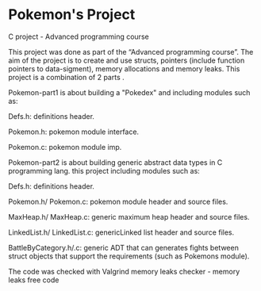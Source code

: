 # Pokemon's Project
C project - Advanced programming course

This project was done as part of the “Advanced programming course”. The aim of the project is to create and use structs, pointers (include function pointers to data-sigment), memory allocations and memory leaks. This project is a combination of 2 parts .

Pokemon-part1 is about building a "Pokedex" and including modules such as:

Defs.h: definitions header.

Pokemon.h: pokemon module interface.

Pokemon.c: pokemon module imp.

Pokemon-part2 is about building generic abstract data types in C programming lang. this project including modules such as:

Defs.h: definitions header.

Pokemon.h/ Pokemon.c: pokemon module header and source files.

MaxHeap.h/ MaxHeap.c: generic maximum heap header and source files.

LinkedList.h/ LinkedList.c: genericLinked list header and source files.

BattleByCategory.h/.c: generic ADT that can generates fights between struct objects that support the requirements (such as Pokemons module).

The code was checked with Valgrind memory leaks checker - memory leaks free code

